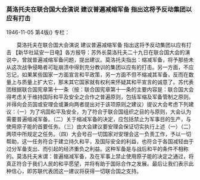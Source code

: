 ### 莫洛托夫在联合国大会演说  建议普遍减缩军备  指出这将予反动集团以应有打击

1946-11-05
第4版()
专栏：

　　莫洛托夫在联合国大会演说
    建议普遍减缩军备
    指出这将予反动集团以应有打击
    【新华社延安一日电】各方报导：苏外长莫洛托夫二十九日在联合国大会的演说中，曾就普遍减缩军备问题，提出建议。莫洛托夫指出：缩减军备，将予那些未从这次战争侵略者可耻崩溃中得到充分教训的集团以应有的打击。另一方面，不应忘记，如果某些国家一方面宣言和平政策，另一方面不但不缩减其军备，反而在数量上与质量上扩大它，那末其它国家就有权利来怀疑其和平宣言的诚意了。苏代表团根据联合国宪章第十一条（按：联合国宪章第十一条的主要内容是：联合国大会得考虑关于维持国际和平及安全之合作之普遍原则，包括军缩及军备管制之原则。并得向会员国或安理会或兼向两者提出对于该项原则之建议）提议大会考虑下列建议：（一）为了巩固和平及安全，为了符合于联合国组织之目的与原则，大会认为需要普遍缩减军备。（二）关于缩减军备的决定，应包括禁止为军事目的生产，与使用原子能的首要任务。（三）由大会建议要安理会保证切实执行上述（一）（二）两项中所规定之任务。（四）大会号召一切国家对安理会这一负责工作，予以一切帮助，这一任务符合于建立持久和平，及国际安全的利益，也符合于各国减轻由于过分军备支出、而引起的经济重负之利益。这种军备是与战后和平的条件不相称的。莫洛托夫末谓：普遍缩减军备，及在军事上禁止使用原子能的决定之通过，将真正符合于我们人民的和平愿望，并将有助于国际合作之发展。最后让我们表示此种信心，即苏联代表团这一建议将获得一切联合国之支持。
